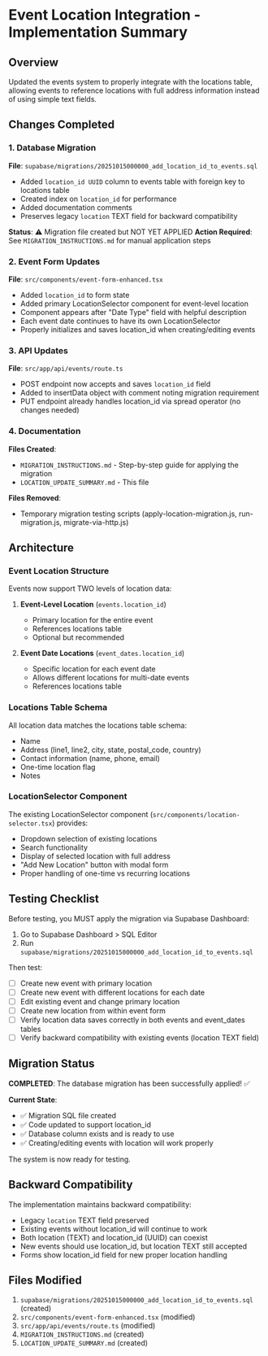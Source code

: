 # Event Location Integration - Implementation Summary

## Overview
Updated the events system to properly integrate with the locations table, allowing events to reference locations with full address information instead of using simple text fields.

## Changes Completed

### 1. Database Migration
**File**: `supabase/migrations/20251015000000_add_location_id_to_events.sql`

- Added `location_id UUID` column to events table with foreign key to locations table
- Created index on `location_id` for performance
- Added documentation comments
- Preserves legacy `location` TEXT field for backward compatibility

**Status**: ⚠️ Migration file created but NOT YET APPLIED
**Action Required**: See `MIGRATION_INSTRUCTIONS.md` for manual application steps

### 2. Event Form Updates
**File**: `src/components/event-form-enhanced.tsx`

- Added `location_id` to form state
- Added primary LocationSelector component for event-level location
- Component appears after "Date Type" field with helpful description
- Each event date continues to have its own LocationSelector
- Properly initializes and saves location_id when creating/editing events

### 3. API Updates
**File**: `src/app/api/events/route.ts`

- POST endpoint now accepts and saves `location_id` field
- Added to insertData object with comment noting migration requirement
- PUT endpoint already handles location_id via spread operator (no changes needed)

### 4. Documentation
**Files Created**:
- `MIGRATION_INSTRUCTIONS.md` - Step-by-step guide for applying the migration
- `LOCATION_UPDATE_SUMMARY.md` - This file

**Files Removed**:
- Temporary migration testing scripts (apply-location-migration.js, run-migration.js, migrate-via-http.js)

## Architecture

### Event Location Structure
Events now support TWO levels of location data:

1. **Event-Level Location** (`events.location_id`)
   - Primary location for the entire event
   - References locations table
   - Optional but recommended

2. **Event Date Locations** (`event_dates.location_id`)
   - Specific location for each event date
   - Allows different locations for multi-date events
   - References locations table

### Locations Table Schema
All location data matches the locations table schema:
- Name
- Address (line1, line2, city, state, postal_code, country)
- Contact information (name, phone, email)
- One-time location flag
- Notes

### LocationSelector Component
The existing LocationSelector component (`src/components/location-selector.tsx`) provides:
- Dropdown selection of existing locations
- Search functionality
- Display of selected location with full address
- "Add New Location" button with modal form
- Proper handling of one-time vs recurring locations

## Testing Checklist

Before testing, you MUST apply the migration via Supabase Dashboard:
1. Go to Supabase Dashboard > SQL Editor
2. Run `supabase/migrations/20251015000000_add_location_id_to_events.sql`

Then test:
- [ ] Create new event with primary location
- [ ] Create new event with different locations for each date
- [ ] Edit existing event and change primary location
- [ ] Create new location from within event form
- [ ] Verify location data saves correctly in both events and event_dates tables
- [ ] Verify backward compatibility with existing events (location TEXT field)

## Migration Status

**COMPLETED**: The database migration has been successfully applied! ✅

**Current State**:
- ✅ Migration SQL file created
- ✅ Code updated to support location_id
- ✅ Database column exists and is ready to use
- ✅ Creating/editing events with location will work properly

The system is now ready for testing.

## Backward Compatibility

The implementation maintains backward compatibility:
- Legacy `location` TEXT field preserved
- Existing events without location_id will continue to work
- Both location (TEXT) and location_id (UUID) can coexist
- New events should use location_id, but location TEXT still accepted
- Forms show location_id field for new proper location handling

## Files Modified

1. `supabase/migrations/20251015000000_add_location_id_to_events.sql` (created)
2. `src/components/event-form-enhanced.tsx` (modified)
3. `src/app/api/events/route.ts` (modified)
4. `MIGRATION_INSTRUCTIONS.md` (created)
5. `LOCATION_UPDATE_SUMMARY.md` (created)
